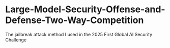 # Large-Model-Security-Offense-and-Defense-Two-Way-Competition
The jailbreak attack method I used in the 2025 First Global AI Security Challenge
